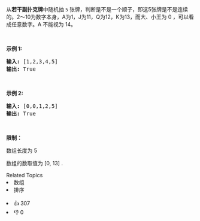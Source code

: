 <p>从<strong>若干副扑克牌</strong>中随机抽 <code>5</code> 张牌，判断是不是一个顺子，即这5张牌是不是连续的。2～10为数字本身，A为1，J为11，Q为12，K为13，而大、小王为 0 ，可以看成任意数字。A 不能视为 14。</p>

<p>&nbsp;</p>

<p><strong>示例&nbsp;1:</strong></p>

<pre>
<strong>输入:</strong> [1,2,3,4,5]
<strong>输出:</strong> True</pre>

<p>&nbsp;</p>

<p><strong>示例&nbsp;2:</strong></p>

<pre>
<strong>输入:</strong> [0,0,1,2,5]
<strong>输出:</strong> True</pre>

<p>&nbsp;</p>

<p><strong>限制：</strong></p>

<p>数组长度为 5&nbsp;</p>

<p>数组的数取值为 [0, 13] .</p>
<div><div>Related Topics</div><div><li>数组</li><li>排序</li></div></div><br><div><li>👍 307</li><li>👎 0</li></div>